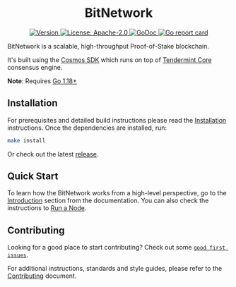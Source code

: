 <!--
parent:
  order: false
-->

<div align="center">
  <h1> BitNetwork </h1>
</div>

<div align="center">
  <a href="https://github.com/bitdao-io/bitnetwork/releases/latest">
    <img alt="Version" src="https://img.shields.io/github/tag/bitdao-io/bitnetwork.svg" />
  </a>
  <a href="https://github.com/bitdao-io/bitnetwork/blob/main/LICENSE">
    <img alt="License: Apache-2.0" src="https://img.shields.io/github/license/bitdao-io/bitnetwork.svg" />
  </a>
  <a href="https://pkg.go.dev/github.com/bitdao-io/bitnetwork">
    <img alt="GoDoc" src="https://godoc.org/github.com/bitdao-io/bitnetwork?status.svg" />
  </a>
  <a href="https://goreportcard.com/report/github.com/bitdao-io/bitnetwork">
    <img alt="Go report card" src="https://goreportcard.com/badge/github.com/bitdao-io/bitnetwork"/>
  </a>
</div>

BitNetwork is a scalable, high-throughput Proof-of-Stake blockchain.

It's built using the [Cosmos SDK](https://github.com/cosmos/cosmos-sdk/) which runs on top of [Tendermint Core](https://github.com/tendermint/tendermint) consensus engine.

**Note**: Requires [Go 1.18+](https://golang.org/dl/)

## Installation

For prerequisites and detailed build instructions please read the [Installation](https://chain-docs.bitnetwork.network/quickstart/installation.html) instructions. Once the dependencies are installed, run:

```bash
make install
```

Or check out the latest [release](https://github.com/bitdao-io/bitnetwork/releases).

## Quick Start

To learn how the BitNetwork works from a high-level perspective, go to the [Introduction](https://chain-docs.bitnetwork.network/intro/overview.html) section from the documentation. You can also check the instructions to [Run a Node](https://chain-docs.bitnetwork.network/quickstart/run_node.html).

## Contributing

Looking for a good place to start contributing? Check out some [`good first issues`](https://github.com/bitdao-io/bitnetwork/issues?q=is%3Aopen+is%3Aissue+label%3A%22good+first+issue%22).

For additional instructions, standards and style guides, please refer to the [Contributing](./CONTRIBUTING.md) document.
